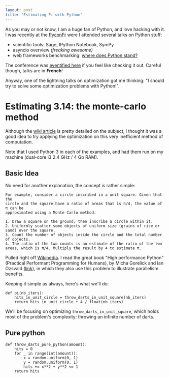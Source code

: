 ```yaml
---
layout: post
title: "Estimating Pi with Python"
---
```


As you may or not know, I am a huge fan of Python, and love hacking with it. I
was recently at the [PyconFr](http://www.pycon.fr/2014/) were I attended
several talks on Python stuff:

- scientific tools: Sage, IPython Notebook, SymPy
- asyncio overview *(freaking awesome)*
- web frameworks benchmarking: [where does Python stand?](https://speakerdeck.com/ronnix/performance-des-frameworks-web-python-vs-the-world-v1-dot-1)

The conference was [eventified here](http://eventifier.com/event/pyconfr14/) if
you feel like checking it out. Careful though, talks are in **French**!

Anyway, one of the lightning talks on optimization got me thinking: "I should
try to solve some optimization problems with Python!".

# Estimating 3.14: the monte-carlo method

Although the [wiki article](http://en.wikipedia.org/wiki/Monte_Carlo_method) is
pretty detailed on the subject, I thought it was a good idea to try applying
the optimization on this very inefficient method of computation.

Note that I used Python 3 in each of the examples, and had them run on my
machine (dual-core i3 2.4 GHz / 4 Gb RAM).

## Basic Idea

No need for another explanation, the concept is rather simple:

    For example, consider a circle inscribed in a unit square. Given that the
    circle and the square have a ratio of areas that is π/4, the value of π can be
    approximated using a Monte Carlo method:

    1. Draw a square on the ground, then inscribe a circle within it.
    2. Uniformly scatter some objects of uniform size (grains of rice or sand) over the square.
    3. Count the number of objects inside the circle and the total number of objects.
    4. The ratio of the two counts is an estimate of the ratio of the two areas, which is π/4. Multiply the result by 4 to estimate π.

Pulled right off [Wikipedia](http://en.wikipedia.org/wiki/Monte_Carlo_method).
I read the great book "High performance Python" (Practical Performant
Programming for Humans), by Micha Gorelick and Ian Ozsvald
([link](http://shop.oreilly.com/product/0636920028963.do)), in which they also
use this problem to illustrate parallelism benefits.

Keeping it simple as always, here's what we'll do:

    def pi(nb_iters):
        hits_in_unit_circle = throw_darts_in_unit_square(nb_iters)
        return hits_in_unit_circle * 4 / float(nb_iters)

We'll be focusing on optimizing `throw_darts_in_unit_square`, which holds most
of the problem's complexity: throwing an infinite number of darts.

## Pure python

    def throw_darts_pure_python(amount):
        hits = 0
        for _ in range(int(amount)):
            x = random.uniform(0, 1)
            y = random.uniform(0, 1)
            hits += x**2 + y**2 <= 1
        return hits
